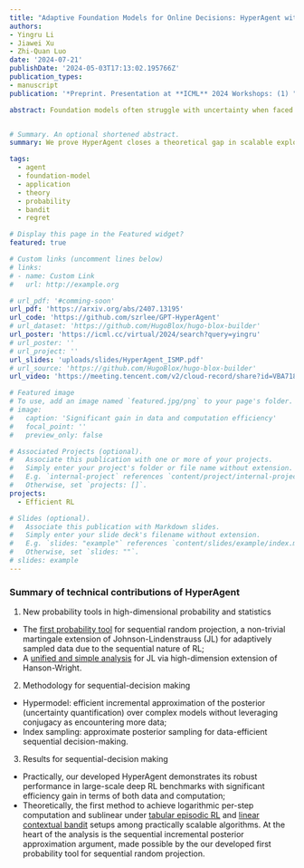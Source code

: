 ```yaml
---
title: "Adaptive Foundation Models for Online Decisions: HyperAgent with Fast Incremental Uncertainty Estimation"
authors:
- Yingru Li
- Jiawei Xu
- Zhi-Quan Luo
date: '2024-07-21'
publishDate: '2024-05-03T17:13:02.195766Z'
publication_types:
- manuscript
publication: '*Preprint. Presentation at **ICML** 2024 Workshops: (1) "Aligning Reinforcement Learning Experimentalists and Theorists"; (2) "Automated Reinforcement Learning: Exploring Meta-Learning, AutoML, and LLMs"*'

abstract: Foundation models often struggle with uncertainty when faced with new situations in online decision-making, necessitating scalable and efficient exploration to resolve this uncertainty. We introduce GPT-HyperAgent, an augmentation of GPT with HyperAgent for uncertainty-aware, scalable exploration in contextual bandits, a fundamental online decision problem involving natural language input. We prove that HyperAgent achieves fast incremental uncertainty estimation with $\tilde{O}(\log T)$ per-step computational complexity over $T$ periods under the linear realizable assumption. Our analysis demonstrates that HyperAgent's regret order matches that of exact Thompson sampling in linear contextual bandits, closing a significant theoretical gap in scalable exploration. Empirical results in real-world contextual bandit tasks, such as automated content moderation with human feedback, validate the practical effectiveness of GPT-HyperAgent for safety-critical decisions. Our code is open-sourced at \url{https://github.com/szrlee/GPT-HyperAgent/}.


# Summary. An optional shortened abstract.
summary: We prove HyperAgent closes a theoretical gap in scalable exploration. Further, GPT-HyperAgent addresses risk and efficiency challenges in human-Al interplay for automated content moderation with human feedback.

tags:
  - agent
  - foundation-model
  - application
  - theory
  - probability
  - bandit
  - regret

# Display this page in the Featured widget?
featured: true

# Custom links (uncomment lines below)
# links:
# - name: Custom Link
#   url: http://example.org

# url_pdf: '#comming-soon'
url_pdf: 'https://arxiv.org/abs/2407.13195'
url_code: 'https://github.com/szrlee/GPT-HyperAgent'
# url_dataset: 'https://github.com/HugoBlox/hugo-blox-builder'
url_poster: 'https://icml.cc/virtual/2024/search?query=yingru'
# url_poster: ''
# url_project: ''
url_slides: 'uploads/slides/HyperAgent_ISMP.pdf'
# url_source: 'https://github.com/HugoBlox/hugo-blox-builder'
url_video: 'https://meeting.tencent.com/v2/cloud-record/share?id=VBA718MUvruzY8OnuGI95X8pXtzeK3DooYLckwPKh4M&from=3&record_type=1&is-single=true'

# Featured image
# To use, add an image named `featured.jpg/png` to your page's folder.
# image:
#   caption: 'Significant gain in data and computation efficiency'
#   focal_point: ''
#   preview_only: false

# Associated Projects (optional).
#   Associate this publication with one or more of your projects.
#   Simply enter your project's folder or file name without extension.
#   E.g. `internal-project` references `content/project/internal-project/index.md`.
#   Otherwise, set `projects: []`.
projects:
  - Efficient RL

# Slides (optional).
#   Associate this publication with Markdown slides.
#   Simply enter your slide deck's filename without extension.
#   E.g. `slides: "example"` references `content/slides/example/index.md`.
#   Otherwise, set `slides: ""`.
# slides: example
---
```



### Summary of technical contributions of HyperAgent

1. New probability tools in high-dimensional probability and statistics
- The [first probability tool](/publication/li-2024-probability) for sequential random projection, a non-trivial martingale extension of Johnson-Lindenstrauss (JL) for adaptively sampled data due to the sequential nature of RL;
- A [unified and simple analysis](/publication/li-2024-simple) for JL via high-dimension extension of Hanson-Wright.

2. Methodology for sequential-decision making
- Hypermodel: efficient incremental approximation of the posterior (uncertainty quantification) over complex models without leveraging conjugacy as encountering more data;
- Index sampling: approximate posterior sampling for data-efficient sequential decision-making.

3. Results for sequential-decision making
- Practically, our developed HyperAgent demonstrates its robust performance in large-scale deep RL benchmarks with significant efficiency gain in terms of both data and computation;
- Theoretically, the first method to achieve logarithmic per-step computation and sublinear under [tabular episodic RL](/publication/li-2024-hyperagent/) and [linear contextual bandit](/publication/li-2024-scaling/) setups among practically scalable algorithms. At the heart of the analysis is the sequential incremental posterior approximation argument, made possible by the our developed first probability tool for sequential random projection.
